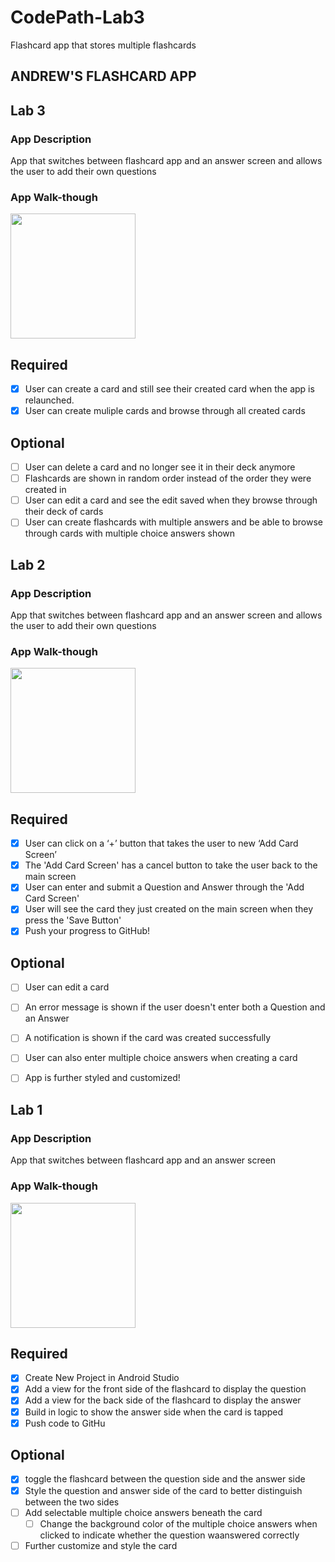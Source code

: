 # CodePath-Lab3
Flashcard app that stores multiple flashcards
## ANDREW'S FLASHCARD APP

## Lab 3

### App Description
App that switches between flashcard app and an answer screen and allows the user to add their own questions

### App Walk-though
 
<img src="https://media1.giphy.com/media/tdmvAB8FIkUk7je5sW/giphy.gif?cid=790b76110cb4deb1f7c6e3fa6f070916816931da31e9f409&rid=giphy.gif&ct=g" width=200><br>

## Required
- [x] User can create a card and still see their created card when the app is relaunched.
- [x] User can create muliple cards and browse through all created cards

## Optional
- [ ] User can delete a card and no longer see it in their deck anymore
- [ ] Flashcards are shown in random order instead of the order they were created in
- [ ] User can edit a card and see the edit saved when they browse through their deck of cards
- [ ] User can create flashcards with multiple answers and be able to browse through cards with multiple choice answers shown

## Lab 2

### App Description
App that switches between flashcard app and an answer screen and allows the user to add their own questions

### App Walk-though
<img src="https://media0.giphy.com/media/bq8ZSsTVyXW5dEeMWL/giphy.gif?cid=790b76119dab2d6db3564c7b41da274838eb0b0ebfe76663&rid=giphy.gif&ct=g" width=200><br>

## Required
- [x] User can click on a ‘+’ button that takes the user to new ‘Add Card Screen’
- [x] The 'Add Card Screen' has a cancel button to take the user back to the main screen
- [x] User can enter and submit a Question and Answer through the 'Add Card Screen'
- [x] User will see the card they just created on the main screen when they press the 'Save Button'
- [x] Push your progress to GitHub!

## Optional
- [ ] User can edit a card
- [ ] An error message is shown if the user doesn't enter both a Question and an Answer
- [ ] A notification is shown if the card was created successfully
- [ ] User can also enter multiple choice answers when creating a card
- [ ] App is further styled and customized!


## Lab 1

### App Description
App that switches between flashcard app and an answer screen

### App Walk-though
<img src="https://media2.giphy.com/media/F09DXT7GtfxaQRbsrJ/giphy.gif?cid=790b7611a92887b10d95954b37465a6b5fcb04c191e883e6&rid=giphy.gif&ct=g" width=200><br>

## Required
- [x] Create New Project in Android Studio
- [x] Add a view for the front side of the flashcard to display the question
- [x] Add a view for the back side of the flashcard to display the answer
- [x] Build in logic to show the answer side when the card is tapped
- [x] Push code to GitHu
## Optional
- [x] toggle the flashcard between the question side and the answer side
- [x] Style the question and answer side of the card to better distinguish between the two sides
- [ ] Add selectable multiple choice answers beneath the card
   - [ ] Change the background color of the multiple choice answers when clicked to indicate whether the question waanswered correctly
- [ ] Further customize and style the card
